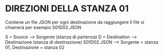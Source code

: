 # DIREZIONI DELLA STANZA 01

 Contiene un file JSON per ogni destinazione da raggiungere
 Il file si chiamerà per esempio S01D02.JSON

 S = Source --> Sorgente (stanza di partenza)
 D = Destination --> Destinazione (stanza di destinazione)
 S01D02.JSON --> Sorgente = stanza 01, Destinazione = stanza 02
